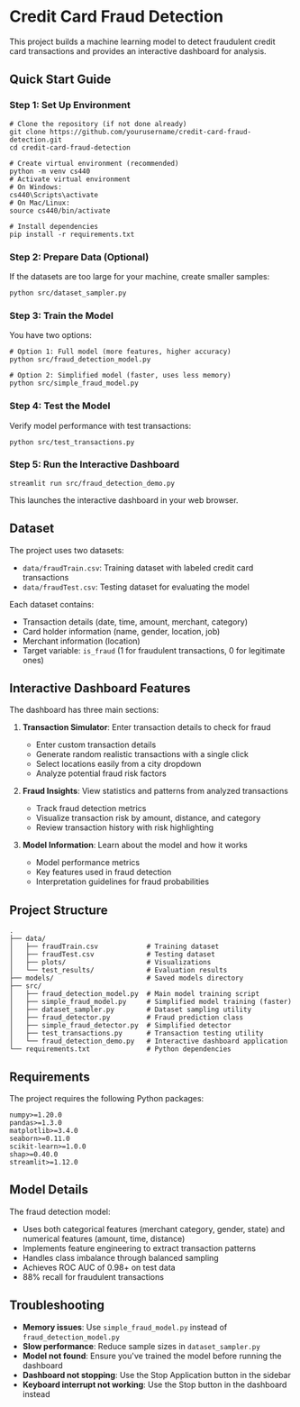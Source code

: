 # Credit Card Fraud Detection

This project builds a machine learning model to detect fraudulent credit card transactions and provides an interactive dashboard for analysis.

## Quick Start Guide

### Step 1: Set Up Environment

```shell
# Clone the repository (if not done already)
git clone https://github.com/yourusername/credit-card-fraud-detection.git
cd credit-card-fraud-detection

# Create virtual environment (recommended)
python -m venv cs440
# Activate virtual environment
# On Windows:
cs440\Scripts\activate
# On Mac/Linux:
source cs440/bin/activate

# Install dependencies
pip install -r requirements.txt
```

### Step 2: Prepare Data (Optional)

If the datasets are too large for your machine, create smaller samples:

```shell
python src/dataset_sampler.py
```

### Step 3: Train the Model

You have two options:

```shell
# Option 1: Full model (more features, higher accuracy)
python src/fraud_detection_model.py

# Option 2: Simplified model (faster, uses less memory)
python src/simple_fraud_model.py
```

### Step 4: Test the Model

Verify model performance with test transactions:

```shell
python src/test_transactions.py
```

### Step 5: Run the Interactive Dashboard

```shell
streamlit run src/fraud_detection_demo.py
```

This launches the interactive dashboard in your web browser.

## Dataset

The project uses two datasets:

- `data/fraudTrain.csv`: Training dataset with labeled credit card transactions
- `data/fraudTest.csv`: Testing dataset for evaluating the model

Each dataset contains:

- Transaction details (date, time, amount, merchant, category)
- Card holder information (name, gender, location, job)
- Merchant information (location)
- Target variable: `is_fraud` (1 for fraudulent transactions, 0 for legitimate ones)

## Interactive Dashboard Features

The dashboard has three main sections:

1. **Transaction Simulator**: Enter transaction details to check for fraud
   - Enter custom transaction details
   - Generate random realistic transactions with a single click
   - Select locations easily from a city dropdown
   - Analyze potential fraud risk factors

2. **Fraud Insights**: View statistics and patterns from analyzed transactions
   - Track fraud detection metrics
   - Visualize transaction risk by amount, distance, and category
   - Review transaction history with risk highlighting

3. **Model Information**: Learn about the model and how it works
   - Model performance metrics
   - Key features used in fraud detection
   - Interpretation guidelines for fraud probabilities

## Project Structure

```text
.
├── data/
│   ├── fraudTrain.csv            # Training dataset
│   ├── fraudTest.csv             # Testing dataset
│   ├── plots/                    # Visualizations 
│   └── test_results/             # Evaluation results
├── models/                       # Saved models directory
├── src/
│   ├── fraud_detection_model.py  # Main model training script
│   ├── simple_fraud_model.py     # Simplified model training (faster)
│   ├── dataset_sampler.py        # Dataset sampling utility
│   ├── fraud_detector.py         # Fraud prediction class
│   ├── simple_fraud_detector.py  # Simplified detector
│   ├── test_transactions.py      # Transaction testing utility
│   └── fraud_detection_demo.py   # Interactive dashboard application
└── requirements.txt              # Python dependencies
```

## Requirements

The project requires the following Python packages:

```text
numpy>=1.20.0
pandas>=1.3.0
matplotlib>=3.4.0
seaborn>=0.11.0
scikit-learn>=1.0.0
shap>=0.40.0
streamlit>=1.12.0
```

## Model Details

The fraud detection model:

- Uses both categorical features (merchant category, gender, state) and numerical features (amount, time, distance)
- Implements feature engineering to extract transaction patterns
- Handles class imbalance through balanced sampling
- Achieves ROC AUC of 0.98+ on test data
- 88% recall for fraudulent transactions

## Troubleshooting

- **Memory issues**: Use `simple_fraud_model.py` instead of `fraud_detection_model.py`
- **Slow performance**: Reduce sample sizes in `dataset_sampler.py`
- **Model not found**: Ensure you've trained the model before running the dashboard
- **Dashboard not stopping**: Use the Stop Application button in the sidebar
- **Keyboard interrupt not working**: Use the Stop button in the dashboard instead
